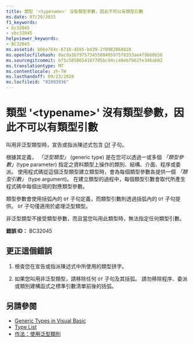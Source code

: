 ```yaml
---
title: 類型 '<typename>' 沒有類型參數，因此不可以有類型引數
ms.date: 07/20/2015
f1_keywords:
- bc32045
- vbc32045
helpviewer_keywords:
- BC32045
ms.assetid: b86e784c-6718-4585-bd39-2f0982068828
ms.openlocfilehash: 8acda3b79757345508405975f8353ae4f9b60b56
ms.sourcegitcommit: bf5c5850654187705bc94cc40ebfb62fe346ab02
ms.translationtype: MT
ms.contentlocale: zh-TW
ms.lasthandoff: 09/23/2020
ms.locfileid: "91093936"
---
```

# <a name="type-typename-has-no-type-parameters-and-so-cannot-have-type-arguments"></a>類型 '\<typename>' 沒有類型參數，因此不可以有類型引數

叫用非泛型類型時，宣告或指派陳述式包含 [Of](../language-reference/statements/of-clause.md) 子句。  
  
 根據其定義， *「泛型類型」* (generic type) 是在您可以透過一或多個 *「類型參數」*(type parameter) 指定之資料類型上操作的類別、結構、介面、程序或委派。 使用程式碼從這個泛型類型建立類型時，會為每個類型參數各提供一個 *「類型引數」* (type argument)。 在建立類型的過程中，每個類型引數會取代所產生程式碼中每個出現的對應類型參數。  
  
 類型參數會使用括弧內的 `Of` 子句定義，而類型引數則透過括弧內的 `Of` 子句提供。 `Of` 子句僅適用於處理泛型類型。  
  
 非泛型類型不接受類型參數，而且當您叫用此類型時，無法指定任何類型引數。  
  
 **錯誤 ID：** BC32045  
  
## <a name="to-correct-this-error"></a>更正這個錯誤  
  
1. 檢查您在宣告或指派陳述式中所使用的類型拼字。  
  
2. 如果您叫用非泛型類型，請移除任何 `Of` 子句及其括弧。 請勿移除程序、委派或類別建構函式之標準引數清單前後的括弧。  
  
## <a name="see-also"></a>另請參閱

- [Generic Types in Visual Basic](../programming-guide/language-features/data-types/generic-types.md)
- [Type List](../language-reference/statements/type-list.md)
- [作法：使用泛型類別](../programming-guide/language-features/data-types/how-to-use-a-generic-class.md)
